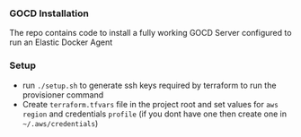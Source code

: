 ### GOCD Installation

The repo contains code to install a fully working GOCD Server configured to run an Elastic Docker Agent

### Setup
- run `./setup.sh` to generate ssh keys required by terraform to run the provisioner command
- Create `terraform.tfvars` file in the project root and set values for `aws region` and credentials `profile` (if you 
dont have one then create one in `~/.aws/credentials`)